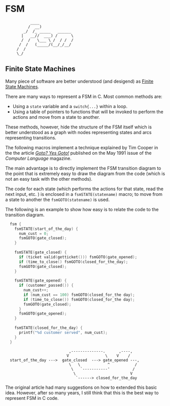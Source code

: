 # FSM

               ____
              /  __)
            _/  /_ _____   ______ 
           |   __//  ___) /      \
           /  /   \___ \ /  / /  /
          /  /   (_____/(__/_/__/ 
         /  /
         \_/   


## Finite State Machines

Many piece of software are better understood (and desigend) as
[Finite State Machines](https://en.wikipedia.org/wiki/Finite-state_machine).

There are many ways to represent a FSM in C. Most common methods are:
  - Using a `state` variable and a `switch{...}` within a loop. 
  - Using a table of pointers to functions that will be invoked to
    perform the actions and move from a state to another.
    
These methods, however, hide the structure of the FSM itself which is better
understood as a graph with nodes representing states and arcs representing 
transitions. 

The following macros implement a technique explained by Tim Cooper in the
the article
[*Goto? Yes Goto!*](http://ftp.math.utah.edu/pub/tex/bib/complang.html#Cooper:1991:GYG)
published on the May 1991 issue of the *Computer Language* magazine.

The main advantage is to directly implement the FSM transition diagram
to the point that is extremely easy to draw the diagram from the code (which 
is not an easy task with the other methods).

The code for each state (which performs the actions for that state,
read the next input, etc. ) is enclosed in a `fsmSTATE(statename)` macro;
to move from a state to another the `fsmGOTO(statename)` is used.

The following is an example to show how easy is to relate the code to 
the transition diagram.

   ```C
     fsm {
       fsmSTATE(start_of_the_day) {
         num_cust = 0;
         fsmGOTO(gate_closed);
       }
       
       fsmSTATE(gate_closed) {
         if (ticket valid(getticket())) fsmGOTO(gate_opened);
         if (time_to_close() fsmGOTO(closed_for_the_day);
         fsmGOTO(gate_closed);          
       }
       
       fsmSTATE(gate_opened) {
         if (customer_passed()) {
           num_cust++;
           if (num_cust == 100) fsmGOTO(closed_for_the day);
           if (time_to_close()) fsmGOTO(closed_for_the day);
           fsmGOTO(gate_closed);
         }
         fsmGOTO(gate_opened);
       }
       
       fsmSTATE(closed_for_the_day) {
         printf("%d customer served", num_cust);
       }
     }
   ```

   ``` 
                               ,--------------.      ,----,
                              V                \    V    /
     start_of_the_day --->  gate_closed  ---> gate_opened ---,
                               \   \            ^           /
                                \   `-----------'          /
                                 \                        V
                                  `------> closed_for_the_day
   ```

The original article had many suggestions on how to extended this
basic idea. However, after so many years, I still think that this
is the best way to represent FSM in C code.

